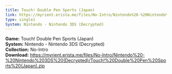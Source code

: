 ```yaml
---
title: Touch! Double Pen Sports (Japan)
link: https://myrient.erista.me/files/No-Intro/Nintendo%20-%20Nintendo%203DS%20(Decrypted)/Touch!%20Double%20Pen%20Sports%20(Japan).zip
type: single1
System: Nintendo - Nintendo 3DS (Decrypted)
---
```

<b>Game:</b> Touch! Double Pen Sports (Japan)<br>
<b>System:</b> Nintendo - Nintendo 3DS (Decrypted)<br>
<b>Collection:</b> No-Intro<br>
<b>Download:</b> https://myrient.erista.me/files/No-Intro/Nintendo%20-%20Nintendo%203DS%20(Decrypted)/Touch!%20Double%20Pen%20Sports%20(Japan).zip
